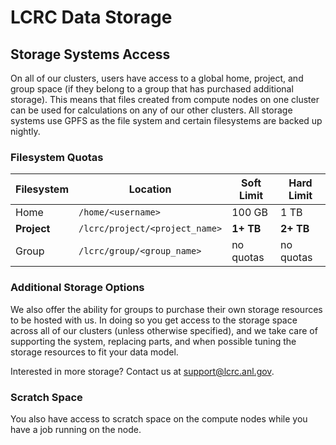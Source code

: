 # LCRC Data Storage

## Storage Systems Access

On all of our clusters, users have access to a global home, project, and group space (if they belong to a group that has purchased additional storage). This means that files created from compute nodes on one cluster can be used for calculations on any of our other clusters. All storage systems use GPFS as the file system and certain filesystems are backed up nightly.

### Filesystem Quotas

| Filesystem | Location                  | Soft Limit | Hard Limit |
|------------|---------------------------|------------|------------|
| Home       | `/home/<username>`        | 100 GB     | 1 TB       |
| **Project**    | `/lcrc/project/<project_name>` | **1+ TB**      | **2+ TB**       |
| Group      | `/lcrc/group/<group_name>`| no quotas  | no quotas  |

### Additional Storage Options

We also offer the ability for groups to purchase their own storage resources to be hosted with us. In doing so you get access to the storage space across all of our clusters (unless otherwise specified), and we take care of supporting the system, replacing parts, and when possible tuning the storage resources to fit your data model.

Interested in more storage? Contact us at support@lcrc.anl.gov.

### Scratch Space

You also have access to scratch space on the compute nodes while you have a job running on the node.
